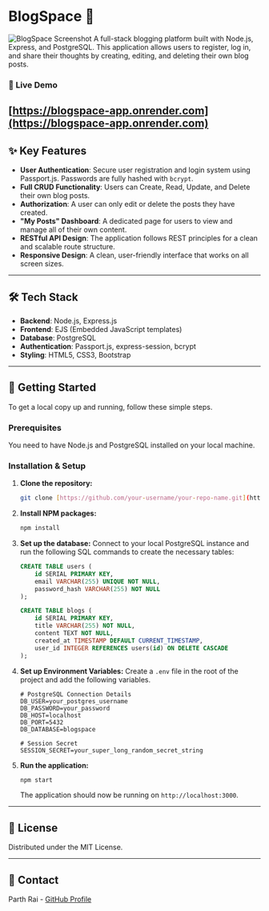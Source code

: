 # BlogSpace 🚀

![BlogSpace Screenshot](./public/images/screenshot.png)
A full-stack blogging platform built with Node.js, Express, and PostgreSQL. This application allows users to register, log in, and share their thoughts by creating, editing, and deleting their own blog posts.

### 🔗 Live Demo

**[https://blogspace-app.onrender.com](https://blogspace-app.onrender.com)**
---
## ✨ Key Features

- **User Authentication**: Secure user registration and login system using Passport.js. Passwords are fully hashed with `bcrypt`.
- **Full CRUD Functionality**: Users can Create, Read, Update, and Delete their own blog posts.
- **Authorization**: A user can only edit or delete the posts they have created.
- **"My Posts" Dashboard**: A dedicated page for users to view and manage all of their own content.
- **RESTful API Design**: The application follows REST principles for a clean and scalable route structure.
- **Responsive Design**: A clean, user-friendly interface that works on all screen sizes.

---
## 🛠️ Tech Stack

- **Backend**: Node.js, Express.js
- **Frontend**: EJS (Embedded JavaScript templates)
- **Database**: PostgreSQL
- **Authentication**: Passport.js, express-session, bcrypt
- **Styling**: HTML5, CSS3, Bootstrap

---
## 🚀 Getting Started

To get a local copy up and running, follow these simple steps.

### Prerequisites

You need to have Node.js and PostgreSQL installed on your local machine.

### Installation & Setup

1.  **Clone the repository:**
    ```bash
    git clone [https://github.com/your-username/your-repo-name.git](https://github.com/your-username/your-repo-name.git)
    ```
2.  **Install NPM packages:**
    ```bash
    npm install
    ```
3.  **Set up the database:**
    Connect to your local PostgreSQL instance and run the following SQL commands to create the necessary tables:
    ```sql
    CREATE TABLE users (
        id SERIAL PRIMARY KEY,
        email VARCHAR(255) UNIQUE NOT NULL,
        password_hash VARCHAR(255) NOT NULL
    );

    CREATE TABLE blogs (
        id SERIAL PRIMARY KEY,
        title VARCHAR(255) NOT NULL,
        content TEXT NOT NULL,
        created_at TIMESTAMP DEFAULT CURRENT_TIMESTAMP,
        user_id INTEGER REFERENCES users(id) ON DELETE CASCADE
    );
    ```
4.  **Set up Environment Variables:**
    Create a `.env` file in the root of the project and add the following variables.
    ```
    # PostgreSQL Connection Details
    DB_USER=your_postgres_username
    DB_PASSWORD=your_password
    DB_HOST=localhost
    DB_PORT=5432
    DB_DATABASE=blogspace

    # Session Secret
    SESSION_SECRET=your_super_long_random_secret_string
    ```
5.  **Run the application:**
    ```bash
    npm start
    ```
    The application should now be running on `http://localhost:3000`.

---
## 📄 License

Distributed under the MIT License.

---
## 📧 Contact

Parth Rai - [GitHub Profile](https://github.com/Parth-Rai)

